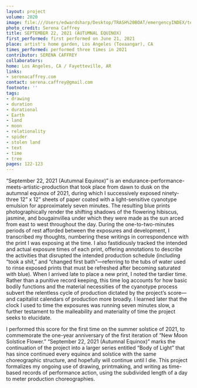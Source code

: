 ```yaml
---
layout: project
volume: 2020
image: file:///Users/edwardsharp/Desktop/TRASH%20BOAT/emergencyINDEX/ten_plus/guts/Links/1665469252036_Caffrey_September22_2021_AutumnalEquinox_.tif
photo_credit: Serena Caffrey
title: SEPTEMBER 22, 2021 (AUTUMNAL EQUINOX)
first_performed: first performed on June 21, 2021
place: artist's home garden, Los Angeles (Tovaangar), CA
times_performed: performed three times in 2021
contributor: SERENA CAFFREY
collaborators:
home: Los Angeles, CA / Fayetteville, AR
links:
- serenacaffrey.com
contact: serena.caffrey@gmail.com
footnote: ''
tags:
- drawing
- duration
- durational
- Earth
- land
- moon
- relationality
- spider
- stolen land
- text
- time
- tree
pages: 122-123
---
```


“September 22, 2021 (Autumnal Equinox)” is an endurance-performance-meets-artistic-production that took place from dawn to dusk on the autumnal equinox of 2021, during which I successively exposed ninety-three 12” x 12” sheets of paper coated with a light-sensitive cyanotype emulsion for approximately seven minutes. The resulting blue prints photographically render the shifting shadows of the flowering hibiscus, jasmine, and bougainvillea under which they were made as the sun arced from east to west throughout the day. During the one-to-two-minutes periods of rest afforded between the exposures and development, I transcribed my thoughts, numbering these writings in correspondence with the print I was exposing at the time. I also fastidiously tracked the intended and actual exposure times of each print, offering annotations to describe the activities that disrupted the intended production schedule (including “took a shit,” and “changed first bath”—referring to the tubs of water used to rinse exposed prints that must be refreshed after becoming saturated with blue). When I arrived late to place a new print, I noted the tardier time. Rather than a punitive record keeping, this time log accounts for how basic bodily functions and the material necessities of the cyanotype process subvert the relentless cycle of production dictated by the project’s score—and capitalist calendars of production more broadly. I learned later that the clock I used to time the exposures was running seven minutes slow, a further testament to the malleability and materiality of time the project seeks to elucidate. 

I performed this score for the first time on the summer solstice of 2021, to commemorate the one-year anniversary of the first iteration of “New Moon Solstice Flower.” “September 22, 2021 (Autumnal Equinox)” marks the continuation of the project into a larger series entitled “Body of Light” that has since continued every equinox and solstice with the same choreographic structure, and hopefully will continue until I die. This project formalizes my ongoing use of drawing, printmaking, and writing as time-based records of performance action, using the subdivided length of a day to meter production choreographies.